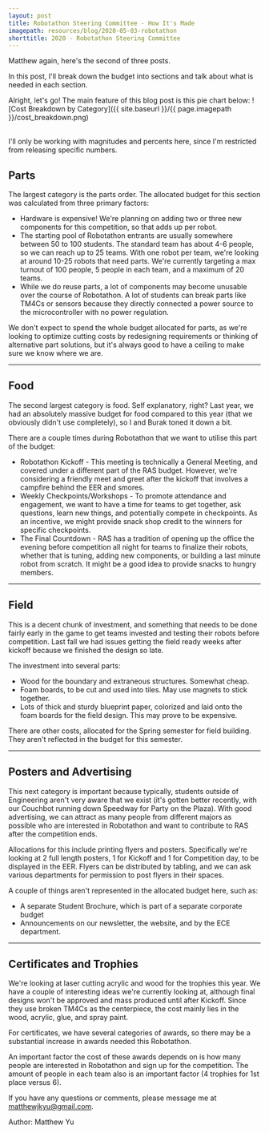```yaml
---
layout: post
title: Robotathon Steering Committee - How It's Made
imagepath: resources/blog/2020-05-03-robotathon
shorttitle: 2020 - Robotathon Steering Committee
---
```

Matthew again, here's the second of three posts.

In this post, I'll break down the budget into sections and talk about what is needed in each section. 

Alright, let's go! The main feature of this blog post is this pie chart below:
![Cost Breakdown by Category]({{ site.baseurl }}/{{ page.imagepath }}/cost_breakdown.png)

<br>I'll only be working with magnitudes and percents here, since I'm restricted from releasing specific numbers.

## Parts
The largest category is the parts order. The allocated budget for this section was calculated from three primary factors: 
* Hardware is expensive! We're planning on adding two or three new components for this competition, so that adds up per robot.
* The starting pool of Robotathon entrants are usually somewhere between 50 to 100 students. The standard team has about 4-6 people, so we can reach up to 25 teams. With one robot per team, we're looking at around 10-25 robots that need parts. We're currently targeting a max turnout of 100 people, 5 people in each team, and a maximum of 20 teams.
* While we do reuse parts, a lot of components may become unusable over the course of Robotathon. A lot of students can break parts like TM4Cs or sensors because they directly connected a power source to the microcontroller with no power regulation.

We don't expect to spend the whole budget allocated for parts, as we're looking to optimize cutting costs by redesigning requirements or thinking of alternative part solutions, but it's always good to have a ceiling to make sure we know where we are.

---
## Food
The second largest category is food. Self explanatory, right? Last year, we had an absolutely massive budget for food compared to this year (that we obviously didn't use completely), so I and Burak toned it down a bit.

There are a couple times during Robotathon that we want to utilise this part of the budget:
* Robotathon Kickoff - This meeting is technically a General Meeting, and covered under a different part of the RAS budget. However, we're considering a friendly meet and greet after the kickoff that involves a campfire behind the EER and smores.
* Weekly Checkpoints/Workshops - To promote attendance and engagement, we want to have a time for teams to get together, ask questions, learn new things, and potentially compete in checkpoints. As an incentive, we might provide snack shop credit to the winners for specific checkpoints.
* The Final Countdown - RAS has a tradition of opening up the office the evening before competition all night for teams to finalize their robots, whether that is tuning, adding new components, or building a last minute robot from scratch. It might be a good idea to provide snacks to hungry members.

---
## Field
This is a decent chunk of investment, and something that needs to be done fairly early in the game to get teams invested and testing their robots before competition. Last fall we had issues getting the field ready weeks after kickoff because we finished the design so late.

The investment into several parts:
* Wood for the boundary and extraneous structures. Somewhat cheap.
* Foam boards, to be cut and used into tiles. May use magnets to stick together.
* Lots of thick and sturdy blueprint paper, colorized and laid onto the foam boards for the field design. This may prove to be expensive.

There are other costs, allocated for the Spring semester for field building. They aren't reflected in the budget for this semester.

---
## Posters and Advertising
This next category is important because typically, students outside of Engineering aren't very aware that we exist (it's gotten better recently, with our Couchbot running down Speedway for Party on the Plaza). With good advertising, we can attract as many people from different majors as possible who are interested in Robotathon and want to contribute to RAS after the competition ends.

Allocations for this include printing flyers and posters. Specifically we're looking at 2 full length posters, 1 for Kickoff and 1 for Competition day, to be displayed in the EER. Flyers can be distributed by tabling, and we can ask various departments for permission to post flyers in their spaces.

A couple of things aren't represented in the allocated budget here, such as:
* A separate Student Brochure, which is part of a separate corporate budget
* Announcements on our newsletter, the website, and by the ECE department.

---
## Certificates and Trophies
We're looking at laser cutting acrylic and wood for the trophies this year. We have a couple of interesting ideas we're currently looking at, although final designs won't be approved and mass produced until after Kickoff. Since they use broken TM4Cs as the centerpiece, the cost mainly lies in the wood, acrylic, glue, and spray paint.

For certificates, we have several categories of awards, so there may be a substantial increase in awards needed this Robotathon.

An important factor the cost of these awards depends on is how many people are interested in Robotathon and sign up for the competition. The amount of people in each team also is an important factor (4 trophies for 1st place versus 6).

If you have any questions or comments, please message me at matthewjkyu@gmail.com.

Author: Matthew Yu
